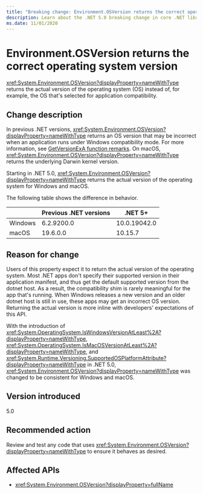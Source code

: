 ```yaml
---
title: "Breaking change: Environment.OSVersion returns the correct operating system version"
description: Learn about the .NET 5.0 breaking change in core .NET libraries where Environment.OSVersion returns the actual version of the operating system instead of, for example, the OS that's selected for application compatibility.
ms.date: 11/01/2020
---
```

# Environment.OSVersion returns the correct operating system version

<xref:System.Environment.OSVersion?displayProperty=nameWithType> returns the actual version of the operating system (OS) instead of, for example, the OS that's selected for application compatibility.

## Change description

In previous .NET versions, <xref:System.Environment.OSVersion?displayProperty=nameWithType> returns an OS version that may be incorrect when an application runs under Windows compatibility mode. For more information, see [GetVersionExA function remarks](/windows/win32/api/sysinfoapi/nf-sysinfoapi-getversionexa#remarks). On macOS, <xref:System.Environment.OSVersion?displayProperty=nameWithType> returns the underlying Darwin kernel version.

Starting in .NET 5.0, <xref:System.Environment.OSVersion?displayProperty=nameWithType> returns the actual version of the operating system for Windows and macOS.

The following table shows the difference in behavior.

|  | Previous .NET versions | .NET 5+ |
|--|------------------------|---------|
| Windows | 6.2.9200.0 | 10.0.19042.0 |
| macOS | 19.6.0.0 | 10.15.7 |

## Reason for change

Users of this property expect it to return the actual version of the operating system. Most .NET apps don't specify their supported version in their application manifest, and thus get the default supported version from the dotnet host. As a result, the compatibility shim is rarely meaningful for the app that's running. When Windows releases a new version and an older dotnet host is still in use, these apps may get an incorrect OS version. Returning the actual version is more inline with developers' expectations of this API.

With the introduction of <xref:System.OperatingSystem.IsWindowsVersionAtLeast%2A?displayProperty=nameWithType>, <xref:System.OperatingSystem.IsMacOSVersionAtLeast%2A?displayProperty=nameWithType>, and <xref:System.Runtime.Versioning.SupportedOSPlatformAttribute?displayProperty=nameWithType> in .NET 5.0, <xref:System.Environment.OSVersion?displayProperty=nameWithType> was changed to be consistent for Windows and macOS.

## Version introduced

5.0

## Recommended action

Review and test any code that uses <xref:System.Environment.OSVersion?displayProperty=nameWithType> to ensure it behaves as desired.

## Affected APIs

- <xref:System.Environment.OSVersion?displayProperty=fullName>

<!--

### Category

Core .NET libraries

### Affected APIs

- `P:System.Environment.OSVersion`

-->
